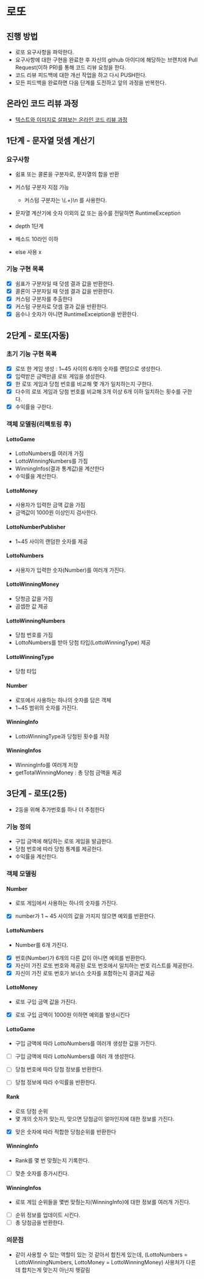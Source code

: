 # 로또
## 진행 방법
* 로또 요구사항을 파악한다.
* 요구사항에 대한 구현을 완료한 후 자신의 github 아이디에 해당하는 브랜치에 Pull Request(이하 PR)를 통해 코드 리뷰 요청을 한다.
* 코드 리뷰 피드백에 대한 개선 작업을 하고 다시 PUSH한다.
* 모든 피드백을 완료하면 다음 단계를 도전하고 앞의 과정을 반복한다.

## 온라인 코드 리뷰 과정
* [텍스트와 이미지로 살펴보는 온라인 코드 리뷰 과정](https://github.com/next-step/nextstep-docs/tree/master/codereview)

## 1단계 - 문자열 덧셈 계산기

### 요구사항

- 쉼표 또는 콜론을 구분자로, 문자열의 합을 반환
- 커스텀 구분자 지점 가능
  - 커스텀 구분자는 \\(.+)\n 를 사용한다.
- 문자열 계산기에 숫자 이외의 값 또는 음수를 전달하면 RuntimeException

- depth 1단계
- 메소드 10라인 이하
- else 사용 x

### 기능 구현 목록

- [x] 쉼표가 구분자일 때 덧셈 결과 값을 반환한다.
- [x] 콜론이 구분자일 때 덧셈 결과 값을 반환한다.
- [x] 커스텀 구분자를 추출한다
- [x] 커스텀 구분자로 덧셈 결과 값을 반환한다.
- [x] 음수나 숫자가 아니면 RuntimeExceiption을 반환한다.

## 2단계 - 로또(자동)

### 초기 기능 구현 목록

- [x] 로또 한 게임 생성 : 1~45 사이의 6개의 숫자를 랜덤으로 생성한다. 
- [x] 입력받은 금액만큼 로또 게임을 생성한다.
- [x] 한 로또 게임과 당첨 번호를 비교해 몇 개가 일치하는지 구한다.
- [x] 다수의 로또 게임과 당첨 번호를 비교해 3개 이상 6개 이하 일치하는 횟수를 구한다.
- [x] 수익률을 구한다.

### 객체 모델링(리팩토링 후)

#### LottoGame

- LottoNumbers를 여러개 가짐
- LottoWinningNumbers를 가짐
- WinningInfos(결과 통계값)을 계산한다
- 수익률을 계산한다.

#### LottoMoney

- 사용자가 입력한 금액 값을 가짐
- 금액값이 1000원 이상인지 검사한다.

#### LottoNumberPublisher

- 1~45 사이의 랜덤한 숫자를 제공

#### LottoNumbers

- 사용자가 입력한 숫자(Number)를 여러개 가진다.

#### LottoWinningMoney

- 당청금 값을 가짐
- 곱셉한 값 제공

#### LottoWinningNumbers

- 당첨 번호를 가짐
- LottoNumbers를 받아 당첨 타입(LottoWinningType) 제공

#### LottoWinningType

- 당첨 타입

#### Number

- 로또에서 사용하는 하나의 숫자를 담은 객체
- 1~45 범위의 숫자를 가진다.

#### WinningInfo

- LottoWinningType과 당첨된 횟수를 저장 

#### WinningInfos

- WinningInfo를 여러개 저장
- getTotalWinningMoney : 총 당첨 금액을 제공

## 3단계 - 로또(2등)

- 2등을 위해 추가번호를 하나 더 추첨한다

### 기능 정의

- 구입 금액에 해당하는 로또 게임을 발급한다.
- 당첨 번호에 따라 당첨 통계를 제공한다.
- 수익률을 계산한다.
 
### 객체 모델링

#### Number

- 로또 게임에서 사용하는 하나의 숫자를 가진다.
- [x] number가 1 ~ 45 사이의 값을 가지지 않으면 예외를 반환한다.

#### LottoNumbers

- Number를 6개 가진다.
- [x] 번호(Number)가 6개의 다른 값이 아니면 예외를 반환한다.
- [x] 자신이 가진 로또 번호와 제공된 로또 번호에서 일치하는 번호 리스트를 제공한다.
- [x] 자신이 가진 로또 번호가 보너스 숫자를 포함하는지 결과값 제공

#### LottoMoney

- 로또 구입 금액 값을 가진다.
- [x] 로또 구입 금액이 1000원 이하면 예외를 발생시킨다

#### LottoGame

- 구입 금액에 따라 LottoNumbers를 여러개 생성한 값을 가진다.
- [ ] 구입 금액에 따라 LottoNumbers를 여러 개 생성한다.
- [ ] 당첨 번호에 따라 당첨 정보를 반환한다.
- [ ] 당첨 정보에 따라 수익률을 반환한다.


#### Rank

- 로또 당첨 순위
- 몇 개의 숫자가 맞는지, 맞으면 당첨금이 얼마인지에 대한 정보를 가진다.
- [x] 맞은 숫자에 따라 적합한 당첨순위를 반환한다

#### WinningInfo

- Rank를 몇 번 맞췄는지 기록한다.
- [ ] 맞춘 숫자를 증가시킨다.

#### WinningInfos

- 로또 게임 순위들을 몇번 맞췄는지(WinningInfo)에 대한 정보를 여러개 가진다.
- [ ] 순위 정보를 업데이트 시킨다.
- [ ] 총 당첨금을 반환한다.

### 의문점

- 같이 사용할 수 있는 역할이 있는 것 같아서 합친게 있는데, (LottoNumbers = LottoWinningNumbers, LottoMoney = LottoWinningMoney) 
사용처가 다른데 합치는게 맞는지 아닌지 헷갈림
